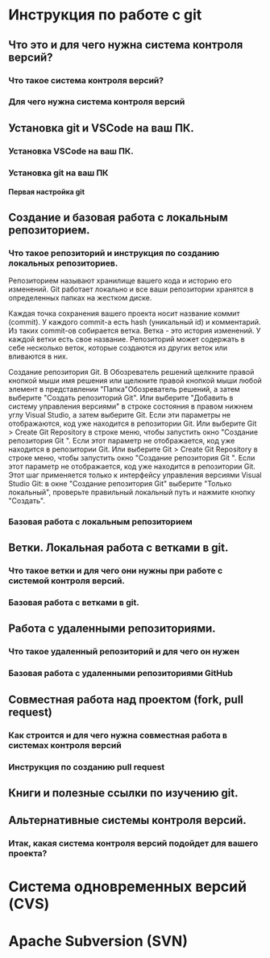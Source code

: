 # Инструкция по работе с git

## Что это и для чего нужна система контроля версий?

### Что такое система контроля версий?

### Для чего нужна система контроля версий

## Установка git и VSCode на ваш ПК.

### Установка VSCode на ваш ПК.

### Установка git на ваш ПК

#### Первая настройка git

## Создание и базовая работа с локальным репозиторием.

### Что такое репозиторий и инструкция по созданию локальных репозиториев.

Репозиторием называют хранилище вашего кода и историю его изменений. Git работает локально и все ваши репозитории хранятся в определенных папках на жестком диске.

Каждая точка сохранения вашего проекта носит название коммит (commit). У каждого commit-a есть hash (уникальный id) и комментарий. Из таких commit-ов собирается ветка. Ветка - это история изменений. У каждой ветки есть свое название. Репозиторий может содержать в себе несколько веток, которые создаются из других веток или вливаются в них.

Создание репозитория Git.
В Обозреватель решений щелкните правой кнопкой мыши имя решения или щелкните правой кнопкой мыши любой элемент в представлении "Папка"Обозреватель решений, а затем выберите "Создать репозиторий Git". Или выберите "Добавить в систему управления версиями" в строке состояния в правом нижнем углу Visual Studio, а затем выберите Git. Если эти параметры не отображаются, код уже находится в репозитории Git. Или выберите Git > Create Git Repository в строке меню, чтобы запустить окно "Создание репозитория Git ". Если этот параметр не отображается, код уже находится в репозитории Git. Или выберите Git > Create Git Repository в строке меню, чтобы запустить окно "Создание репозитория Git ". Если этот параметр не отображается, код уже находится в репозитории Git.
Этот шаг применяется только к интерфейсу управления версиями Visual Studio Git: в окне "Создание репозитория Git" выберите "Только локальный", проверьте правильный локальный путь и нажмите кнопку "Создать".

### Базовая работа с локальным репозиторием

## Ветки. Локальная работа с ветками в git.

### Что такое ветки и для чего они нужны при работе с системой контроля версий.

### Базовая работа с ветками в git.

## Работа с удаленными репозиториями.

### Что такое удаленный репозиторий и для чего он нужен

### Базовая работа с удаленными репозиториями GitHub

## Совместная работа над проектом (fork, pull request)

### Как строится и для чего нужна совместная работа в системах контроля версий

### Инструкция по созданию pull request

## Книги и полезные ссылки по изучению git.

## Альтернативные системы контроля версий.

### Итак, какая система контроля версий подойдет для вашего проекта?

# Система одновременных версий (CVS)

# Apache Subversion (SVN)

